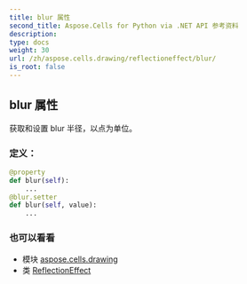 ```yaml
---
title: blur 属性
second_title: Aspose.Cells for Python via .NET API 参考资料
description:
type: docs
weight: 30
url: /zh/aspose.cells.drawing/reflectioneffect/blur/
is_root: false
---
```

## blur 属性

获取和设置 blur 半径，以点为单位。
### 定义：
```python
@property
def blur(self):
    ...
@blur.setter
def blur(self, value):
    ...
```

### 也可以看看
* 模块 [aspose.cells.drawing](../../)
* 类 [ReflectionEffect](/cells/python-net/zh/aspose.cells.drawing/reflectioneffect)
